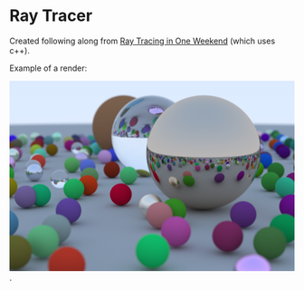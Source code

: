 # Ray Tracer

Created following along from [Ray Tracing in One Weekend](https://raytracing.github.io/books/RayTracingInOneWeekend.html "Ray Tracing in One Weekend") (which uses c++).

Example of a render:

![plot](./initial_render/result.png).
